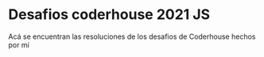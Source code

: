 # Desafios coderhouse 2021 JS
Acá se encuentran las resoluciones de los desafios de Coderhouse hechos por mí

